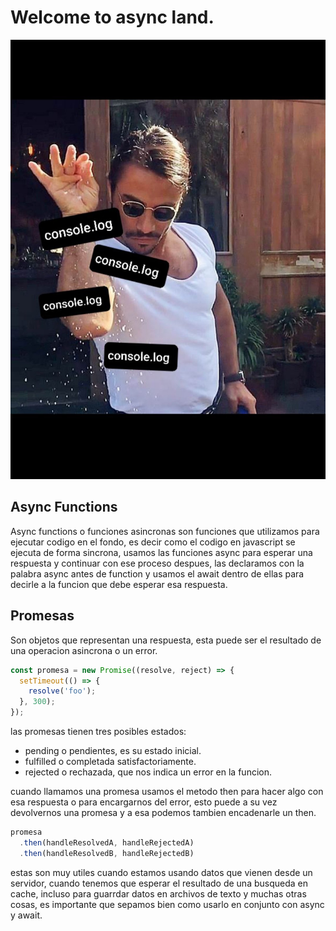 # Welcome to async land.
![log](img/log.jpg)


## Async Functions

Async functions o funciones asincronas son funciones que utilizamos para ejecutar codigo en el fondo, es decir como el codigo en javascript se ejecuta de forma sincrona, usamos las funciones async para esperar una respuesta y continuar con ese proceso despues, las declaramos con la palabra async antes de function y usamos el await dentro de ellas para decirle a la funcion que debe esperar esa respuesta.

## Promesas
Son objetos que representan una respuesta, esta puede ser el resultado de una operacion asincrona o un error.

```js
const promesa = new Promise((resolve, reject) => {
  setTimeout(() => {
    resolve('foo');
  }, 300);
});
```

las promesas tienen tres posibles estados:
- pending o pendientes, es su estado inicial.
- fulfilled o completada satisfactoriamente.
- rejected o rechazada, que nos indica un error en la funcion.

cuando llamamos una promesa usamos el metodo then para hacer algo con esa respuesta o para encargarnos del error, esto puede a su vez devolvernos una promesa y a esa podemos tambien encadenarle un then.

```js
promesa
  .then(handleResolvedA, handleRejectedA)
  .then(handleResolvedB, handleRejectedB)
```

estas son muy utiles cuando estamos usando datos que vienen desde un servidor, cuando tenemos que esperar el resultado de una busqueda en cache, incluso para guarrdar datos en archivos de texto y muchas otras cosas, es importante que sepamos bien como usarlo en conjunto con async y await.